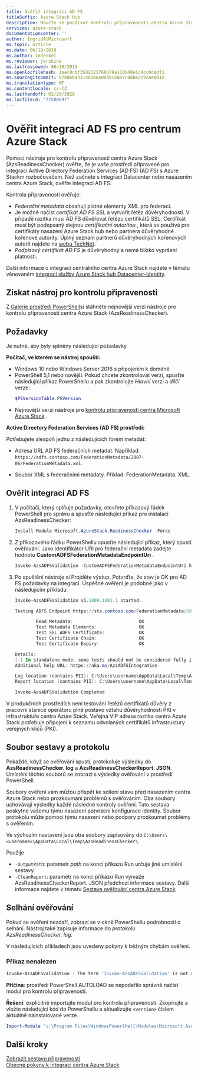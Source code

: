 ```yaml
---
title: Ověřit integraci AD FS
titleSuffix: Azure Stack Hub
description: Naučte se používat kontrolu připravenosti centra Azure Stack k ověření AD FS Integration pro Azure Stack hub.
services: azure-stack
documentationcenter: ''
author: IngridAtMicrosoft
ms.topic: article
ms.date: 06/10/2019
ms.author: inhenkel
ms.reviewer: jerskine
ms.lastreviewed: 06/10/2019
ms.openlocfilehash: 1aec8cbf3502321766b79a110b48e1c4cc0cedf1
ms.sourcegitcommit: 97806b43314d306e0ddb15847c86be2c92ae001e
ms.translationtype: MT
ms.contentlocale: cs-CZ
ms.lasthandoff: 02/20/2020
ms.locfileid: "77508697"
---
```

# <a name="validate-ad-fs-integration-for-azure-stack-hub"></a>Ověřit integraci AD FS pro centrum Azure Stack

Pomocí nástroje pro kontrolu připravenosti centra Azure Stack (AzsReadinessChecker) ověřte, že je vaše prostředí připravené pro integraci Active Directory Federation Services (AD FS) (AD FS) s Azure Stackm rozbočovačem. Než začnete s integrací Datacenter nebo nasazením centra Azure Stack, ověřte integraci AD FS.

Kontrola připravenosti ověřuje:

* *Federační metadata* obsahují platné elementy XML pro federaci.
* Je možné načíst *certifikát AD FS SSL* a vytvořit řetěz důvěryhodnosti. V případě razítka musí AD FS důvěřovat řetězu certifikátů SSL. Certifikát musí být podepsaný stejnou *certifikační autoritou* , která se používá pro certifikáty nasazení Azure Stack hub nebo partnera důvěryhodné kořenové autority. Úplný seznam partnerů důvěryhodných kořenových autorit najdete na [webu TechNet](https://gallery.technet.microsoft.com/Trusted-Root-Certificate-123665ca).
* *Podpisový certifikát AD FS* je důvěryhodný a nemá blízko vypršení platnosti.

Další informace o integraci centrálního centra Azure Stack najdete v tématu věnovaném [integraci služby Azure Stack hub Datacenter-identity](azure-stack-integrate-identity.md).

## <a name="get-the-readiness-checker-tool"></a>Získat nástroj pro kontrolu připravenosti

Z [Galerie prostředí PowerShell](https://aka.ms/AzsReadinessChecker)si stáhněte nejnovější verzi nástroje pro kontrolu připravenosti centra Azure Stack (AzsReadinessChecker).  

## <a name="prerequisites"></a>Požadavky

Je nutné, aby byly splněny následující požadavky.

**Počítač, ve kterém se nástroj spouští:**

* Windows 10 nebo Windows Server 2016 s připojením k doméně
* PowerShell 5,1 nebo novější. Pokud chcete zkontrolovat verzi, spusťte následující příkaz PowerShellu a pak zkontrolujte *Hlavní* verzi a *dílčí* verze:  
    ```powershell
    $PSVersionTable.PSVersion
    ```
* Nejnovější verzi nástroje pro [kontrolu připravenosti centra Microsoft Azure Stack](https://aka.ms/AzsReadinessChecker) .

**Active Directory Federation Services (AD FS) prostředí:**

Potřebujete alespoň jednu z následujících forem metadat:

- Adresa URL AD FS federačních metadat. Například: `https://adfs.contoso.com/FederationMetadata/2007-06/FederationMetadata.xml`.
* Soubor XML s federačními metadaty. Příklad: FederationMetadata. XML.

## <a name="validate-ad-fs-integration"></a>Ověřit integraci AD FS

1. V počítači, který splňuje požadavky, otevřete příkazový řádek PowerShell pro správu a spusťte následující příkaz pro instalaci AzsReadinessChecker:

    ```powershell
    Install-Module Microsoft.AzureStack.ReadinessChecker -Force
    ```

1. Z příkazového řádku PowerShellu spusťte následující příkaz, který spustí ověřování. Jako identifikátor URI pro federační metadata zadejte hodnotu **CustomADFSFederationMetadataEndpointUri** .

     ```powershell
     Invoke-AzsADFSValidation -CustomADFSFederationMetadataEndpointUri https://adfs.contoso.com/FederationMetadata/2007-06/FederationMetadata.xml
     ```

1. Po spuštění nástroje si Projděte výstup. Potvrďte, že stav je OK pro AD FS požadavky na integraci. Úspěšné ověření je podobné jako v následujícím příkladu:

    ```powershell
    Invoke-AzsADFSValidation v1.1809.1001.1 started.

    Testing ADFS Endpoint https://sts.contoso.com/FederationMetadata/2007-06/FederationMetadata.xml

            Read Metadata:                         OK
            Test Metadata Elements:                OK
            Test SSL ADFS Certificate:             OK
            Test Certificate Chain:                OK
            Test Certificate Expiry:               OK

    Details:
    [-] In standalone mode, some tests should not be considered fully indicative of connectivity or readiness the Azure Stack Hub Stamp requires prior to Datacenter Integration.
    Additional help URL: https://aka.ms/AzsADFSIntegration

    Log location (contains PII): C:\Users\username\AppData\Local\Temp\AzsReadinessChecker\AzsReadinessChecker.log
    Report location (contains PII): C:\Users\username\AppData\Local\Temp\AzsReadinessChecker\AzsReadinessCheckerReport.json

    Invoke-AzsADFSValidation Completed
    ```

V produkčních prostředích není testování řetězů certifikátů důvěry z pracovní stanice operátoru plně postavo vztahu důvěryhodnosti PKI v infrastruktuře centra Azure Stack. Veřejná VIP adresa razítka centra Azure Stack potřebuje připojení k seznamu odvolaných certifikátů infrastruktury veřejných klíčů (PKI).

## <a name="report-and-log-file"></a>Soubor sestavy a protokolu

Pokaždé, když se ověřování spustí, protokoluje výsledky do **AzsReadinessChecker. log** a **AzsReadinessCheckerReport. JSON**. Umístění těchto souborů se zobrazí s výsledky ověřování v prostředí PowerShell.

Soubory ověření vám můžou přispět ke sdílení stavu před nasazením centra Azure Stack nebo prozkoumání problémů s ověřováním. Oba soubory uchovávají výsledky každé následné kontroly ověření. Tato sestava poskytne vašemu týmu nasazení potvrzení konfigurace identity. Soubor protokolu může pomoci týmu nasazení nebo podpory prozkoumat problémy s ověřením.

Ve výchozím nastavení jsou oba soubory zapisovány do `C:\Users\<username>\AppData\Local\Temp\AzsReadinessChecker\`.

Použije

* `-OutputPath`: parametr *path* na konci příkazu Run určuje jiné umístění sestavy.
* `-CleanReport`: parametr na konci příkazu Run vymaže AzsReadinessCheckerReport. JSON předchozí informace sestavy. Další informace najdete v tématu [Sestava ověřování centra Azure Stack](azure-stack-validation-report.md).

## <a name="validation-failures"></a>Selhání ověřování

Pokud se ověření nezdaří, zobrazí se v okně PowerShellu podrobnosti o selhání. Nástroj také zapisuje informace do *protokolu AzsReadinessChecker. log*.

V následujících příkladech jsou uvedeny pokyny k běžným chybám ověření.

### <a name="command-not-found"></a>Příkaz nenalezen

```powershell
Invoke-AzsADFSValidation : The term 'Invoke-AzsADFSValidation' is not recognized as the name of a cmdlet, function, script file, or operable program. Check the spelling of the name, or if a path was included, verify that the path is correct and try again.
```

**Příčina**: prostředí PowerShell AUTOLOAD se nepodařilo správně načíst modul pro kontrolu připravenosti.

**Řešení**: explicitně importujte modul pro kontrolu připravenosti. Zkopírujte a vložte následující kód do PowerShellu a aktualizujte `<version>` číslem aktuálně nainstalované verze.

```powershell
Import-Module "c:\Program Files\WindowsPowerShell\Modules\Microsoft.AzureStack.ReadinessChecker\<version>\Microsoft.AzureStack.ReadinessChecker.psd1" -Force
```

## <a name="next-steps"></a>Další kroky

[Zobrazit sestavu připravenosti](azure-stack-validation-report.md)  
[Obecné pokyny k integraci centra Azure Stack](azure-stack-datacenter-integration.md)  
